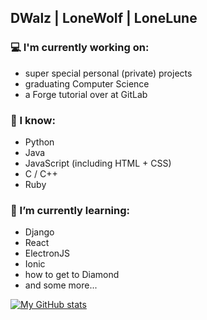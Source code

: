 ## DWalz | LoneWoIf | LoneLune

### 💻 I'm currently working on:
 - super special personal (private) projects
 - graduating Computer Science
 - a Forge tutorial over at GitLab
 
 
### 🤖 I know:
 - Python
 - Java
 - JavaScript (including HTML + CSS)
 - C / C++
 - Ruby
 
### 🌱 I’m currently learning:
 - Django
 - React
 - ElectronJS
 - Ionic
 - how to get to Diamond
 - and some more...

[![My GitHub stats](https://github-readme-stats.vercel.app/api?username=DWalz&count_private=true&theme=react)](https://github.com/anuraghazra/github-readme-stats)

<!--
**DWalz/DWalz** is a ✨ _special_ ✨ repository because its `README.md` (this file) appears on your GitHub profile.

Here are some ideas to get you started:

- 🔭 I’m currently working on ...
- 🌱 I’m currently learning ...
- 👯 I’m looking to collaborate on ...
- 🤔 I’m looking for help with ...
- 💬 Ask me about ...
- 📫 How to reach me: ...
- 😄 Pronouns: ...
- ⚡ Fun fact: ...
-->
